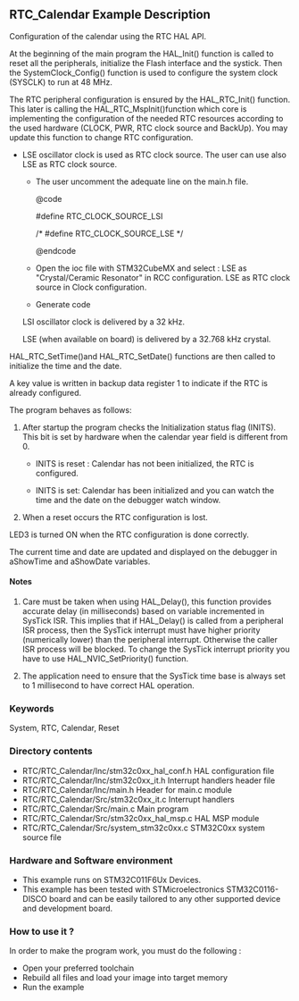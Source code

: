 ## <b>RTC_Calendar Example Description</b>

Configuration of the calendar using the RTC HAL API.

At the beginning of the main program the HAL_Init() function is called to reset 
all the peripherals, initialize the Flash interface and the systick.
Then the SystemClock_Config() function is used to configure the system
clock (SYSCLK) to run at 48 MHz.

The RTC peripheral configuration is ensured by the HAL_RTC_Init() function.
This later is calling the HAL_RTC_MspInit()function which core is implementing
the configuration of the needed RTC resources according to the used hardware (CLOCK, 
PWR, RTC clock source and BackUp). You may update this function to change RTC configuration.

- LSE oscillator clock is used as RTC clock source. 
    The user can use also LSE as RTC clock source.
    - The user uncomment the adequate line on the main.h file.

      @code

        #define RTC_CLOCK_SOURCE_LSI  

        /* #define RTC_CLOCK_SOURCE_LSE */

      @endcode

    - Open the ioc file with STM32CubeMX and select :
      LSE as "Crystal/Ceramic Resonator" in RCC configuration.
      LSE as RTC clock source in Clock configuration.

    - Generate code

    LSI oscillator clock is delivered by a 32 kHz.

    LSE (when available on board) is delivered by a 32.768 kHz crystal.

HAL_RTC_SetTime()and HAL_RTC_SetDate() functions are then called to initialize the 
time and the date.

A key value is written in backup data register 1 to indicate if the RTC is already configured.  

The program behaves as follows:

1. After startup the program checks the Initialization status flag (INITS). This bit is
   set by hardware when the calendar year field is different from 0.

    - INITS is reset : Calendar has not been initialized, the RTC is
      configured.
    
    - INITS is set: Calendar has been initialized and you can watch 
      the time and the date on the debugger watch window.

2. When a reset occurs the RTC configuration is lost.

LED3 is turned ON when the RTC configuration is done correctly.

The current time and date are updated and displayed on the debugger in aShowTime 
and aShowDate variables.

#### <b>Notes</b>
 1. Care must be taken when using HAL_Delay(), this function provides accurate delay (in milliseconds)
    based on variable incremented in SysTick ISR. This implies that if HAL_Delay() is called from
    a peripheral ISR process, then the SysTick interrupt must have higher priority (numerically lower)
    than the peripheral interrupt. Otherwise the caller ISR process will be blocked.
    To change the SysTick interrupt priority you have to use HAL_NVIC_SetPriority() function.
      
 2. The application need to ensure that the SysTick time base is always set to 1 millisecond
    to have correct HAL operation.

### <b>Keywords</b>

System, RTC, Calendar, Reset

### <b>Directory contents</b>

  - RTC/RTC_Calendar/Inc/stm32c0xx_hal_conf.h    HAL configuration file
  - RTC/RTC_Calendar/Inc/stm32c0xx_it.h          Interrupt handlers header file
  - RTC/RTC_Calendar/Inc/main.h                  Header for main.c module  
  - RTC/RTC_Calendar/Src/stm32c0xx_it.c          Interrupt handlers
  - RTC/RTC_Calendar/Src/main.c                  Main program
  - RTC/RTC_Calendar/Src/stm32c0xx_hal_msp.c     HAL MSP module
  - RTC/RTC_Calendar/Src/system_stm32c0xx.c      STM32C0xx system source file


### <b>Hardware and Software environment</b>

  - This example runs on STM32C011F6Ux Devices.
  - This example has been tested with STMicroelectronics STM32C0116-DISCO
    board and can be easily tailored to any other supported device and 
    development board. 

### <b>How to use it ?</b>

In order to make the program work, you must do the following :

 - Open your preferred toolchain 
 - Rebuild all files and load your image into target memory
 - Run the example